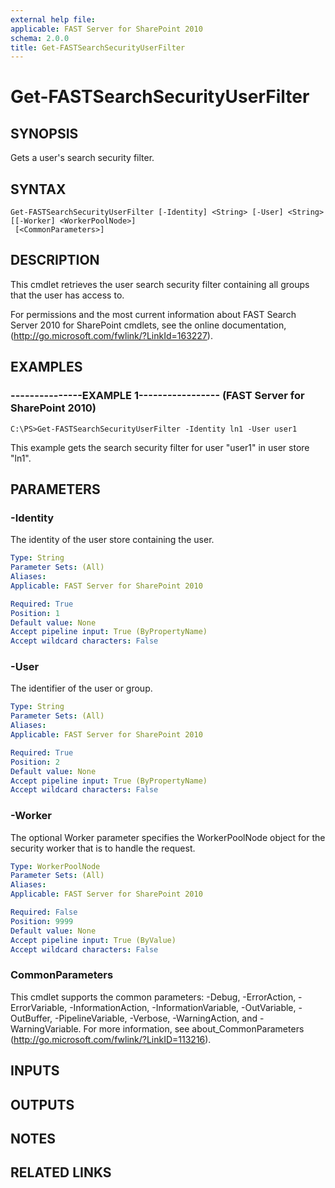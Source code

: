```yaml
---
external help file: 
applicable: FAST Server for SharePoint 2010
schema: 2.0.0
title: Get-FASTSearchSecurityUserFilter
---
```


# Get-FASTSearchSecurityUserFilter

## SYNOPSIS
Gets a user's search security filter.

## SYNTAX

```
Get-FASTSearchSecurityUserFilter [-Identity] <String> [-User] <String> [[-Worker] <WorkerPoolNode>]
 [<CommonParameters>]
```

## DESCRIPTION
This cmdlet retrieves the user search security filter containing all groups that the user has access to.

For permissions and the most current information about FAST Search Server 2010 for SharePoint cmdlets, see the online documentation, (http://go.microsoft.com/fwlink/?LinkId=163227).

## EXAMPLES

### ---------------EXAMPLE 1----------------- (FAST Server for SharePoint 2010)
```
C:\PS>Get-FASTSearchSecurityUserFilter -Identity ln1 -User user1
```

This example gets the search security filter for user "user1" in user store "ln1".

## PARAMETERS

### -Identity
The identity of the user store containing the user.

```yaml
Type: String
Parameter Sets: (All)
Aliases: 
Applicable: FAST Server for SharePoint 2010

Required: True
Position: 1
Default value: None
Accept pipeline input: True (ByPropertyName)
Accept wildcard characters: False
```

### -User
The identifier of the user or group.

```yaml
Type: String
Parameter Sets: (All)
Aliases: 
Applicable: FAST Server for SharePoint 2010

Required: True
Position: 2
Default value: None
Accept pipeline input: True (ByPropertyName)
Accept wildcard characters: False
```

### -Worker
The optional Worker parameter specifies the WorkerPoolNode object for the security worker that is to handle the request.

```yaml
Type: WorkerPoolNode
Parameter Sets: (All)
Aliases: 
Applicable: FAST Server for SharePoint 2010

Required: False
Position: 9999
Default value: None
Accept pipeline input: True (ByValue)
Accept wildcard characters: False
```

### CommonParameters
This cmdlet supports the common parameters: -Debug, -ErrorAction, -ErrorVariable, -InformationAction, -InformationVariable, -OutVariable, -OutBuffer, -PipelineVariable, -Verbose, -WarningAction, and -WarningVariable. For more information, see about_CommonParameters (http://go.microsoft.com/fwlink/?LinkID=113216).

## INPUTS

## OUTPUTS

## NOTES

## RELATED LINKS

